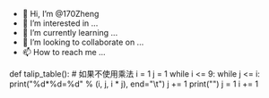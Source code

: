 - 👋 Hi, I’m @170Zheng
- 👀 I’m interested in ...
- 🌱 I’m currently learning ...
- 💞️ I’m looking to collaborate on ...
- 📫 How to reach me ...

<!---
170Zheng/170Zheng is a ✨ special ✨ repository because its `README.md` (this file) appears on your GitHub profile.
You can click the Preview link to take a look at your changes.
--->
def talip_table():
    # 如果不使用乘法
    i = 1
    j = 1
    while i <= 9:
        while j <= i:
            print("%d*%d=%d" % (i, j, i * j), end="\t")
            j += 1
        print("")
        j = 1
        i += 1

